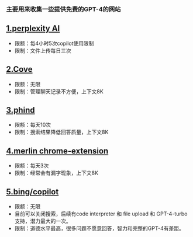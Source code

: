 ### 主要用来收集一些提供免费的GPT-4的网站

## [1.perplexity AI](https://www.perplexity.ai/)
- 限额：每4小时5次copilot使用限制
- 限制：文件上传每日三次

## [2.Cove](https://www.coze.com/)
- 限额：无限
- 限制：管理聊天记录不方便，上下文8K

## [3.phind](https://www.phind.com/)
- 限额：每天10次
- 限制：搜索结果降低回答质量，上下文8K

## [4.merlin chrome-extension](https://www.getmerlin.in/)
- 限额：每天3次
- 限制：经常会有漏字现象，上下文8K

## [5.bing/copilot](https://copilot.microsoft.com/)
- 限额：无限
- 目前可以关闭搜索，后续有code interpreter 和 file upload 和 GPT-4-turbo支持，潜力最大的一次。
- 限制：道德水平最高，很多问题不愿意回答，智力和完整的GPT-4有差距。